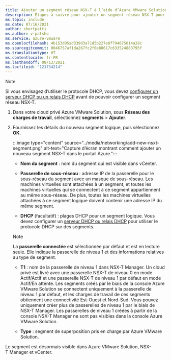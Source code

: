 ```yaml
---
title: Ajouter un segment réseau NSX-T à l’aide d’Azure VMware Solution
description: Étapes à suivre pour ajouter un segment réseau NSX-T pour Azure VMware Solution dans le portail Azure.
ms.topic: include
ms.date: 07/16/2021
author: shortpatti
ms.author: v-patsho
ms.service: azure-vmware
ms.openlocfilehash: 4b153d95ad339d3a71d5b227e0f794675014a28c
ms.sourcegitcommit: 0046757af1da267fc2f0e88617c633524883795f
ms.translationtype: HT
ms.contentlocale: fr-FR
ms.lasthandoff: 08/13/2021
ms.locfileid: "121734214"
---
```

<!-- Used in configure-dhcp-azure-vmware-solution.md and tutorial-nsx-t-network-segment.md -->


>[!NOTE]
>Si vous envisagez d’utiliser le protocole DHCP, vous devez [configurer un serveur DHCP ou un relais DHCP](../configure-dhcp-azure-vmware-solution.md) avant de pouvoir configurer un segment réseau NSX-T. 

1. Dans votre cloud privé Azure VMware Solution, sous **Réseau des charges de travail**, sélectionnez **segments** > **Ajouter**. 

2. Fournissez les détails du nouveau segment logique, puis sélectionnez **OK**.

   :::image type="content" source="../media/networking/add-new-nsxt-segment.png" alt-text="Capture d’écran montrant comment ajouter un nouveau segment NSX-T dans le portail Azure.":::

   - **Nom du segment** : nom du segment qui est visible dans vCenter.

   - **Passerelle de sous-réseau** : adresse IP de la passerelle pour le sous-réseau du segment avec un masque de sous-réseau. Les machines virtuelles sont attachées à un segment, et toutes les machines virtuelles qui se connectent à ce segment appartiennent au même sous-réseau.  De plus, toutes les machines virtuelles attachées à ce segment logique doivent contenir une adresse IP du même segment.

   - **DHCP** (facultatif) : plages DHCP pour un segment logique. Vous devez configurer un [serveur DHCP ou relais DHCP](../configure-dhcp-azure-vmware-solution.md) pour utiliser le protocole DHCP sur des segments.    

   >[!NOTE]
   >La **passerelle connectée** est sélectionnée par défaut et est en lecture seule.  Elle indique la passerelle de niveau 1 et des informations relatives au type de segment. 
   >
   >- **T1** : nom de la passerelle de niveau 1 dans NSX-T Manager. Un cloud privé est livré avec une passerelle NSX-T de niveau 0 en mode Actif/Actif et une passerelle NSX-T de niveau 1 par défaut en mode Actif/En attente.  Les segments créés par le biais de la console Azure VMware Solution se connectent uniquement à la passerelle de niveau 1 par défaut, et les charges de travail de ces segments obtiennent une connectivité Est-Ouest et Nord-Sud. Vous pouvez uniquement créer plus de passerelles de niveau 1 par le biais de NSX-T Manager. Les passerelles de niveau 1 créées à partir de la console NSX-T Manager ne sont pas visibles dans la console Azure VMware Solution. 
   >
   >- **Type** : segment de superposition pris en charge par Azure VMware Solution.

Le segment est désormais visible dans Azure VMware Solution, NSX-T Manager et vCenter.
